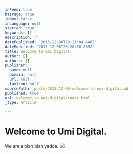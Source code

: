 ```yaml
---
inFeed: true
hasPage: true
inNav: false
inLanguage: null
starred: true
keywords: []
description: ''
datePublished: '2015-12-06T20:21:04.440Z'
dateModified: '2015-12-06T20:20:58.889Z'
title: Welcome to Umi Digital.
author: []
authors: []
publisher:
  name: null
  domain: null
  url: null
  favicon: null
sourcePath: _posts/2015-12-06-welcome-to-umi-digital.md
published: true
url: welcome-to-umi-digital/index.html
_type: Article

---
```

# Welcome to Umi Digital.

We are a blah blah yadda.
![](https://the-grid-user-content.s3-us-west-2.amazonaws.com/3c8f8df3-4049-4608-8f7e-ee82b656bdc0.jpg)